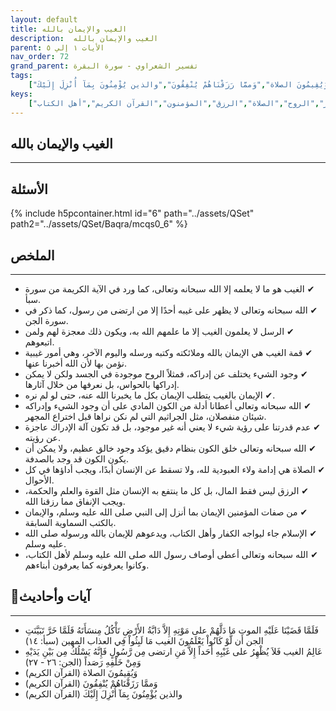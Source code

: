 ```yaml
---
layout: default
title: الغيب والإيمان بالله
description:  الغيب والإيمان بالله
parent: الأيات ١ إلي ٥
nav_order: 72
grand_parent: تفسير الشعراوي - سورة البقرة
tags: 
    ["فَلَمَّا قَضَيْنَا عَلَيْهِ الموت مَا دَلَّهُمْ على مَوْتِهِ إِلاَّ دَابَّةُ الأَرْضِ تَأْكُلُ مِنسَأَتَهُ فَلَمَّا خَرَّ تَبَيَّنَتِ الجن أَن لَّوْ كَانُواْ يَعْلَمُونَ الغيب مَا لَبِثُواْ فِي العذاب المهين","عَالِمُ الغيب فَلاَ يُظْهِرُ على غَيْبِهِ أَحَداً إِلاَّ مَنِ ارتضى مِن رَّسُولٍ فَإِنَّهُ يَسْلُكُ مِن بَيْنِ يَدَيْهِ وَمِنْ خَلْفِهِ رَصَداً","وَيُقِيمُونَ الصلاة","وَممَّا رَزَقْنَاهُمْ يُنْفِقُونَ","والذين يُؤْمِنُونَ بِمَآ أُنْزِلَ إِلَيْكَ"]
keys:
    ["الغيب","الإيمان بالله","الرسل","الملائكة","اليوم الآخر","الروح","الصلاة","الرزق","المؤمنون","القرآن الكريم","أهل الكتاب"]
---
```

## ‏الغيب والإيمان بالله
***
## الأسئلة 
{% include h5pcontainer.html id="6" path="../assets/QSet" path2="../assets/QSet/Baqra/mcqs0_6" %}
## الملخص
***
- ‏✔ الغيب هو ما لا يعلمه إلا الله سبحانه وتعالى، كما ورد في الآية الكريمة من سورة سبأ. 
- ‏✔ الله سبحانه وتعالى لا يظهر على غيبه أحدًا إلا من ارتضى من رسول، كما ذكر في سورة الجن. 
- ‏✔ الرسل لا يعلمون الغيب إلا ما علمهم الله به، ويكون ذلك معجزة لهم ولمن اتبعوهم. 
- ‏✔ قمة الغيب هي الإيمان بالله وملائكته وكتبه ورسله واليوم الآخر، وهي أمور غيبية نؤمن بها لأن الله أخبرنا عنها. 
- ‏✔ وجود الشيء يختلف عن إدراكه، فمثلاً الروح موجودة في الجسد ولكن لا يمكن إدراكها بالحواس، بل نعرفها من خلال آثارها. 
- ‏✔ الإيمان بالغيب يتطلب الإيمان بكل ما يخبرنا الله عنه، حتى لو لم نره. 
- ‏✔ الله سبحانه وتعالى أعطانا أدلة من الكون المادي على أن وجود الشيء وإدراكه شيئان منفصلان، مثل الجراثيم التي لم نكن نراها قبل اختراع المجهر. 
- ‏✔ عدم قدرتنا على رؤية شيء لا يعني أنه غير موجود، بل قد تكون آلة الإدراك عاجزة عن رؤيته. 
- ‏✔ الله سبحانه وتعالى خلق الكون بنظام دقيق يؤكد وجود خالق عظيم، ولا يمكن أن يكون الكون قد وجد بالصدفة. 
- ‏✔ الصلاة هي إدامة ولاء العبودية لله، ولا تسقط عن الإنسان أبدًا، ويجب أداؤها في كل الأحوال. 
- ‏✔ الرزق ليس فقط المال، بل كل ما ينتفع به الإنسان مثل القوة والعلم والحكمة، ويجب الإنفاق مما رزقنا الله. 
- ‏✔ من صفات المؤمنين الإيمان بما أنزل إلى النبي صلى الله عليه وسلم، والإيمان بالكتب السماوية السابقة. 
- ‏✔ الإسلام جاء ليواجه الكفار وأهل الكتاب، ويدعوهم للإيمان بالله ورسوله صلى الله عليه وسلم. 
- ‏✔ الله سبحانه وتعالى أعطى أوصاف رسول الله صلى الله عليه وسلم لأهل الكتاب، وكانوا يعرفونه كما يعرفون أبناءهم. 

## 📜آيات وأحاديث
***
- ‏فَلَمَّا قَضَيْنَا عَلَيْهِ الموت مَا دَلَّهُمْ على مَوْتِهِ إِلاَّ دَابَّةُ الأَرْضِ تَأْكُلُ مِنسَأَتَهُ فَلَمَّا خَرَّ تَبَيَّنَتِ الجن أَن لَّوْ كَانُواْ يَعْلَمُونَ الغيب مَا لَبِثُواْ فِي العذاب المهين (سبأ: ١٤)
- ‏عَالِمُ الغيب فَلاَ يُظْهِرُ على غَيْبِهِ أَحَداً إِلاَّ مَنِ ارتضى مِن رَّسُولٍ فَإِنَّهُ يَسْلُكُ مِن بَيْنِ يَدَيْهِ وَمِنْ خَلْفِهِ رَصَداً (الجن: ٢٦ - ٢٧)
- ‏وَيُقِيمُونَ الصلاة (القرآن الكريم)
- ‏وَممَّا رَزَقْنَاهُمْ يُنْفِقُونَ (القرآن الكريم)
- ‏والذين يُؤْمِنُونَ بِمَآ أُنْزِلَ إِلَيْكَ (القرآن الكريم)

